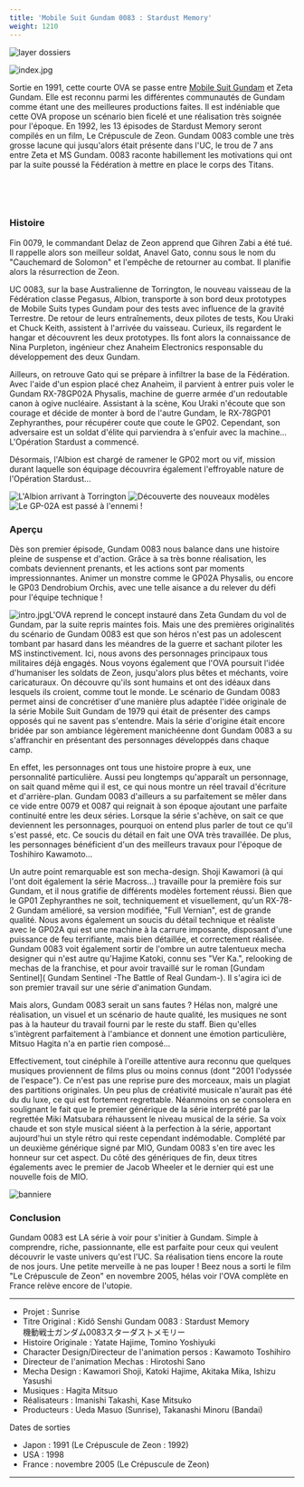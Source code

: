 ```yaml
---
title: 'Mobile Suit Gundam 0083 : Stardust Memory'
weight: 1210
---
```


![layer dossiers](/images/stories/saga/gundam0083/layer_dossiers.jpg)


![index.jpg](/images/stories/saga/gundam0083/images/index.jpg)


Sortie en 1991, cette courte OVA se passe entre [Mobile Suit Gundam](uc/mobile-suit-gundam/mobile-suit-gundam.html) et Zeta Gundam. Elle est reconnu parmi les différentes communautés de Gundam comme étant une des meilleures productions faites. Il est indéniable que cette OVA propose un scénario bien ficelé et une réalisation très soignée pour l'époque. En 1992, les 13 épisodes de Stardust Memory seront compilés en un film, Le Crépuscule de Zeon. Gundam 0083 comble une très grosse lacune qui jusqu'alors était présente dans l'UC, le trou de 7 ans entre Zeta et MS Gundam. 0083 raconte habillement les motivations qui ont par la suite poussé la Fédération à mettre en place le corps des Titans.


 


 


### Histoire


Fin 0079, le commandant Delaz de Zeon apprend que Gihren Zabi a été tué. Il rappelle alors son meilleur soldat, Anavel Gato, connu sous le nom du "Cauchemard de Solomon" et l'empêche de retourner au combat. Il planifie alors la résurrection de Zeon.


UC 0083, sur la base Australienne de Torrington, le nouveau vaisseau de la Fédération classe Pegasus, Albion, transporte à son bord deux prototypes de Mobile Suits types Gundam pour des tests avec influence de la gravité Terrestre. De retour de leurs entraînements, deux pilotes de tests, Kou Uraki et Chuck Keith, assistent à l'arrivée du vaisseau. Curieux, ils regardent le hangar et découvrent les deux prototypes. Ils font alors la connaissance de Nina Purpleton, ingénieur chez Anaheim Electronics responsable du développement des deux Gundam.


Ailleurs, on retrouve Gato qui se prépare à infiltrer la base de la Fédération. Avec l'aide d'un espion placé chez Anaheim, il parvient à entrer puis voler le Gundam RX-78GP02A Physalis, machine de guerre armée d'un redoutable canon à ogive nucléaire. Assistant à la scène, Kou Uraki n'écoute que son courage et décide de monter à bord de l'autre Gundam, le RX-78GP01 Zephyranthes, pour récupérer coute que coute le GP02. Cependant, son adversaire est un soldat d'élite qui parviendra à s'enfuir avec la machine... L'Opération Stardust a commencé.


Désormais, l'Albion est chargé de ramener le GP02 mort ou vif, mission durant laquelle son équipage découvrira également l'effroyable nature de l'Opération Stardust...


![L'Albion arrivant à Torrington](/images/mini/images-stories-saga-gundam0083-_tb_x120_img1.jpg) ![Découverte des nouveaux modèles](/images/mini/images-stories-saga-gundam0083-_tb_x120_img2.jpg) ![Le GP-02A est passé à l'ennemi !](/images/mini/images-stories-saga-gundam0083-_tb_x120_img3.jpg)
### Aperçu


Dès son premier épisode, Gundam 0083 nous balance dans une histoire pleine de suspense et d'action. Grâce à sa très bonne réalisation, les combats deviennent prenants, et les actions sont par moments impressionnantes. Animer un monstre comme le GP02A Physalis, ou encore le GP03 Dendrobium Orchis, avec une telle aisance a du relever du défi pour l'équipe technique !


![intro.jpg](/images/stories/saga/gundam0083/images/intro.jpg)L'OVA reprend le concept instauré dans Zeta Gundam du vol de Gundam, par la suite repris maintes fois. Mais une des premières originalités du scénario de Gundam 0083 est que son héros n'est pas un adolescent tombant par hasard dans les méandres de la guerre et sachant piloter les MS instinctivement. Ici, nous avons des personnages principaux tous militaires déjà engagés. Nous voyons également que l'OVA poursuit l'idée d'humaniser les soldats de Zeon, jusqu'alors plus bêtes et méchants, voire caricaturaux. On découvre qu'ils sont humains et ont des idéaux dans lesquels ils croient, comme tout le monde. Le scénario de Gundam 0083 permet ainsi de concrétiser d'une manière plus adaptée l'idée originale de la série Mobile Suit Gundam de 1979 qui était de présenter des camps opposés qui ne savent pas s'entendre. Mais la série d'origine était encore bridée par son ambiance légèrement manichéenne dont Gundam 0083 a su s'affranchir en présentant des personnages développés dans chaque camp. 


En effet, les personnages ont tous une histoire propre à eux, une personnalité particulière. Aussi peu longtemps qu'apparaît un personnage, on sait quand même qui il est, ce qui nous montre un réel travail d'écriture et d'arrière-plan. Gundam 0083 d'ailleurs a su parfaitement se mêler dans ce vide entre 0079 et 0087 qui reignait à son époque ajoutant une parfaite continuité entre les deux séries. Lorsque la série s'achève, on sait ce que deviennent les personnages, pourquoi on entend plus parler de tout ce qu'il s'est passé, etc. Ce soucis du détail en fait une OVA très travaillée. De plus, les personnages bénéficient d'un des meilleurs travaux pour l'époque de Toshihiro Kawamoto... 


Un autre point remarquable est son mecha-design. Shoji Kawamori (à qui l'ont doit également la série Macross...) travaille pour la première fois sur Gundam, et il nous gratifie de différents modèles fortement réussi. Bien que le GP01 Zephyranthes ne soit, techniquement et visuellement, qu'un RX-78-2 Gundam amélioré, sa version modifiée, "Full Vernian", est de grande qualité. Nous avons également un soucis du détail technique et réaliste avec le GP02A qui est une machine à la carrure imposante, disposant d'une puissance de feu terrifiante, mais bien détaillée, et correctement réalisée. Gundam 0083 voit également sortir de l'ombre un autre talentueux mecha designer qui n'est autre qu'Hajime Katoki, connu ses "Ver Ka.", relooking de mechas de la franchise, et pour avoir travaillé sur le roman [Gundam Sentinel]( Gundam Sentinel -The Battle of Real Gundam-). Il s'agira ici de son premier travail sur une série d'animation Gundam. 


Mais alors, Gundam 0083 serait un sans fautes ? Hélas non, malgré une réalisation, un visuel et un scénario de haute qualité, les musiques ne sont pas à la hauteur du travail fourni par le reste du staff. Bien qu'elles s'intègrent parfaitement à l'ambiance et donnent une émotion particulière, Mitsuo Hagita n'a en partie rien composé...


Effectivement, tout cinéphile à l'oreille attentive aura reconnu que quelques musiques proviennent de films plus ou moins connus (dont "2001 l'odyssée de l'espace"). Ce n'est pas une reprise pure des morceaux, mais un plagiat des partitions originales. Un peu plus de créativité musicale n'aurait pas été du du luxe, ce qui est fortement regrettable. Néanmoins on se consolera en soulignant le fait que le premier générique de la série interprété par la regrettée Miki Matsubara réhaussent le niveau musical de la série. Sa voix chaude et son style musical siéent à la perfection à la série, apportant aujourd'hui un style rétro qui reste cependant indémodable. Complété par un deuxième générique signé par MIO, Gundam 0083 s'en tire avec les honneur sur cet aspect. Du côté des génériques de fin, deux titres égalements avec le premier de Jacob Wheeler et le dernier qui est une nouvelle fois de MIO. 


![banniere](/images/stories/saga/gundam0083/banniere.jpg)
### Conclusion


Gundam 0083 est LA série à voir pour s'initier à Gundam. Simple à comprendre, riche, passionnante, elle est parfaite pour ceux qui veulent découvrir le vaste univers qu'est l'UC. Sa réalisation tiens encore la route de nos jours. Une petite merveille à ne pas louper ! Beez nous a sorti le film "Le Crépuscule de Zeon" en novembre 2005, hélas voir l'OVA complète en France relève encore de l'utopie.




---


* Projet : Sunrise
* Titre Original : Kidô Senshi Gundam 0083 : Stardust Memory   
機動戦士ガンダム0083スターダストメモリー
* Histoire Originale : Yatate Hajime, Tomino Yoshiyuki
* Character Design/Directeur de l'animation persos : Kawamoto Toshihiro
* Directeur de l'animation Mechas : Hirotoshi Sano
* Mecha Design : Kawamori Shoji, Katoki Hajime, Akitaka Mika, Ishizu Yasushi
* Musiques : Hagita Mitsuo
* Réalisateurs : Imanishi Takashi, Kase Mitsuko
* Producteurs : Ueda Masuo (Sunrise), Takanashi Minoru (Bandai)


Dates de sorties


* Japon : 1991 (Le Crépuscule de Zeon : 1992)
* USA : 1998
* France : novembre 2005 (Le Crépuscule de Zeon)




---


 